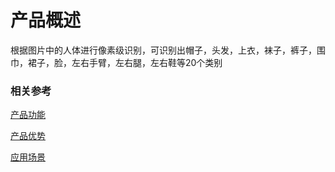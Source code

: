 #  产品概述

根据图片中的人体进行像素级识别，可识别出帽子，头发，上衣，袜子，裤子，围巾，裙子，脸，左右手臂，左右腿，左右鞋等20个类别

### 相关参考
[产品功能](Features.md)

[产品优势](Benefits.md)

[应用场景](Application-Scenarios.md)